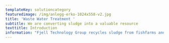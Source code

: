 ```yaml
---
templateKey: solutioncategory
featuredimage: /img/anlegg-erko-1024x558-v2.jpg
title: 'Waste Water Treatment '
subtitle: We are converting sludge into a valuable resource
texttitle: Introduction
information: "Fjell Technology Group recycles sludge from fishfarms and municipal waste water plants. The sludge is used as an additive in fertiliser or other agricultural products. \n\n**Land-based fish farming** is an expanding industry, which will continue to grow in the coming years. With more fish farms being established on land, however, waste management becomes an increasing concern. \n\nThe land-based farms must dispose of fish sludge consisting mainly of uneaten fish feed and faeces. \n\nThe machinery can be installed at any land-based fish farming facility or wastewater plant. The system purify the wastewater without the need for using chemical polymer, dewater the sludge,  and dry the sludge from 0.1 per cent Dry Matter (DM) and up to 99 per cent DM. This process is branded as Fjell Fishsludge Recovery System (FRS). \n\n**Waste water** is also an ongoing concern for many municipalities and waste management authorities, who have to manage public sewage and waste streams for growing populations. \n\nFjell’s dryer design is patented and market-leading, and for drying large volumes of sludge it is the most energy-efficient dryer available on the market.\n\nThe dried sludge is repurposed as an additive for producing fertiliser, or in other agricultural products that rely on nutrients such as nitrogen and phosphorus.\n\n**Concrete benefits**\n\nFjell’s technology contributes to a circular economy by recycling sludge to fertilizer.\n\nThe solution helps fish farmers and municipal waste plants to minimise the need for waste management and transport, which cuts both costs and emissions from production and treatment processes.\n\nFTG has delivered its biowaste handling equipment worldwide, including to Germany, Iceland, Italy, Japan, Norway and Saudi Arabia.\n\nAt  a glance\n\n**\\-      Purifies the wastewater without the use of chemical polymer, high capture rate.**  \n\n**\\-\tRecycling of fish sludge and wastewater for fertiliser**\n\n**\\-\tDries waste water up to 99%**\n\n**\\-\tReduces the need for sludge transport** \n\nPlease check our references for more info."
---
```



